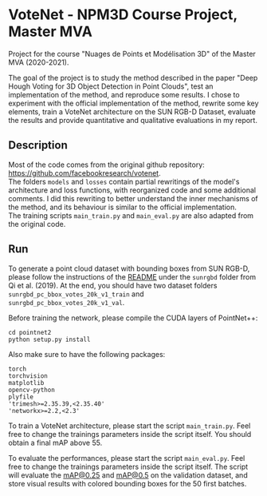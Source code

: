 # VoteNet - NPM3D Course Project, Master MVA
 
Project for the course "Nuages de Points et Modélisation 3D" of the Master MVA (2020-2021).

The goal of the project is to study the method described in the paper "Deep Hough Voting for 3D Object Detection in Point Clouds", test an implementation of the method, and reproduce some results. I chose to experiment with the official implementation of the method, rewrite some key elements, train a VoteNet architecture on the SUN RGB-D Dataset, evaluate the results and provide quantitative and qualitative evaluations in my report.

## Description

Most of the code comes from the original github repository: https://github.com/facebookresearch/votenet.  
The folders `models` and `losses` contain partial rewritings of the model's architecture and loss functions, with reorganized code and some additional comments. I did this rewriting to better understand the inner mechanisms of the method, and its behaviour is similar to the official implementation.  
The training scripts `main_train.py` and `main_eval.py` are also adapted from the original code.

## Run

To generate a point cloud dataset with bounding boxes from SUN RGB-D, please follow the instructions of the [README](https://github.com/pauljcb/deep_hough_voting/blob/main/sunrgbd/README.md) under the `sunrgbd` folder from Qi et al. (2019). At the end, you should have two dataset folders `sunrgbd_pc_bbox_votes_20k_v1_train` and `sunrgbd_pc_bbox_votes_20k_v1_val`.

Before training the network, please compile the CUDA layers of PointNet++: 

```
cd pointnet2
python setup.py install
```

Also make sure to have the following packages:

```
torch
torchvision
matplotlib
opencv-python
plyfile
'trimesh>=2.35.39,<2.35.40'
'networkx>=2.2,<2.3'
```

To train a VoteNet architecture, please start the script `main_train.py`. Feel free to change the trainings parameters inside the script itself. You should obtain a final mAP above 55.

To evaluate the performances, please start the script `main_eval.py`. Feel free to change the trainings parameters inside the script itself. The script will evaluate the mAP@0.25 and mAP@0.5 on the validation dataset, and store visual results with colored bounding boxes for the 50 first batches.
